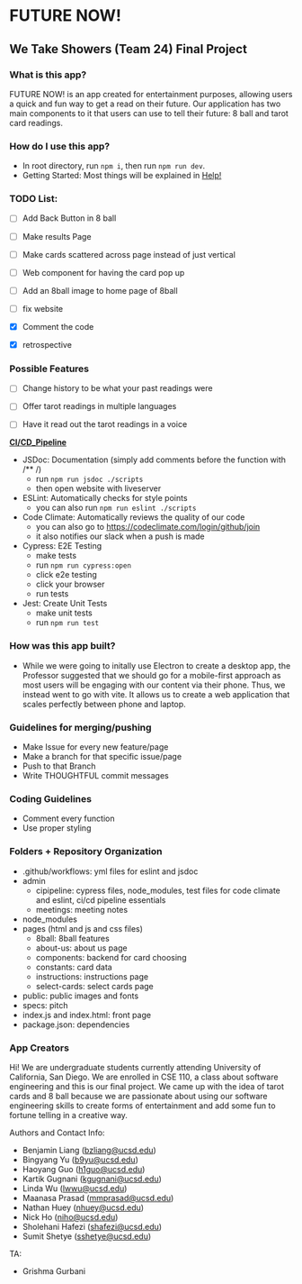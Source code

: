 # FUTURE NOW!

## We Take Showers (Team 24) Final Project

### What is this app?
<!--Name/Title, Main Purpose, Features, Screenshots, Videos -->
FUTURE NOW! is an app created for entertainment purposes, allowing users a quick and fun way to get a read on their future. Our application has two main components to it that users can use to tell their future: 8 ball and tarot card readings.


### How do I use this app?
- In root directory, run `npm i`, then run `npm run dev`. 
- Getting Started: Most things will be explained in [Help!](pages/instructions/index.html) 
  <!--Usage, Examples, API Reference -->


### TODO List:
- [ ] Add Back Button in 8 ball
- [ ] Make results Page
- [ ] Make cards scattered across page instead of just vertical
- [ ] Web component for having the card pop up
- [ ] Add an 8ball image to home page of 8ball
- [ ] fix website
- [x] Comment the code
- [x] retrospective


### Possible Features
- [ ] Change history to be what your past readings were
- [ ] Offer tarot readings in multiple languages
- [ ] Have it read out the tarot readings in a voice


[**CI/CD_Pipeline**](admin/cipipeline/phase1.mp4)
  - JSDoc: Documentation (simply add comments before the function with /** /)
    - run `npm run jsdoc ./scripts`
    - then open website with liveserver
  - ESLint: Automatically checks for style points
    - you can also run `npm run eslint ./scripts`
  - Code Climate: Automatically reviews the quality of our code
    - you can also go to https://codeclimate.com/login/github/join 
    - it also notifies our slack when a push is made
  - Cypress: E2E Testing
    - make tests
    - run `npm run cypress:open`
    - click e2e testing
    - click your browser
    - run tests
  - Jest: Create Unit Tests
    - make unit tests
    - run `npm run test`   
  

### How was this app built?
 <!-- How Well Built, including quality indicators, badges, coverage, etc.
  Quality Indicators tools: www.codefactor.io
  Talk about how this app was built -->
- While we were going to initally use Electron to create a desktop app, the Professor suggested that we should go for a mobile-first approach as most users will be engaging with our content via their phone. Thus, we instead went to go with vite. It allows us to create a web application that scales perfectly between phone and laptop. 


### Guidelines for merging/pushing
  - Make Issue for every new feature/page
  - Make a branch for that specific issue/page
  - Push to that Branch
  - Write THOUGHTFUL commit messages
  

### Coding Guidelines
  - Comment every function
  - Use proper styling
  

### Folders + Repository Organization
  - .github/workflows: yml files for eslint and jsdoc
  - admin 
    - cipipeline: cypress files, node_modules, test files for code climate and eslint, ci/cd pipeline essentials
    - meetings: meeting notes
  - node_modules
  - pages (html and js and css files)
    - 8ball: 8ball features
    - about-us: about us page
    - components: backend for card choosing
    - constants: card data
    - instructions: instructions page
    - select-cards: select cards page
  - public: public images and fonts
  - specs: pitch 
  - index.js and index.html: front page
  - package.json: dependencies

### App Creators

Hi! We are undergraduate students currently attending University of California, San Diego. We are enrolled in CSE 110, a class about software engineering and this is our final project. We came up with the idea of tarot cards and 8 ball because we are passionate about using our software engineering skills to create forms of entertainment and add some fun to fortune telling in a creative way.

Authors and Contact Info:
- Benjamin Liang (bzliang@ucsd.edu)
- Bingyang Yu (b9yu@ucsd.edu)
- Haoyang Guo (h1guo@ucsd.edu)
- Kartik Gugnani (kgugnani@ucsd.edu)
- Linda Wu (lwwu@ucsd.edu)
- Maanasa Prasad (mmprasad@ucsd.edu)
- Nathan Huey (nhuey@ucsd.edu)
- Nick Ho (niho@ucsd.edu)
- Sholehani Hafezi (shafezi@ucsd.edu)
- Sumit Shetye (sshetye@ucsd.edu)

TA:
- Grishma Gurbani

